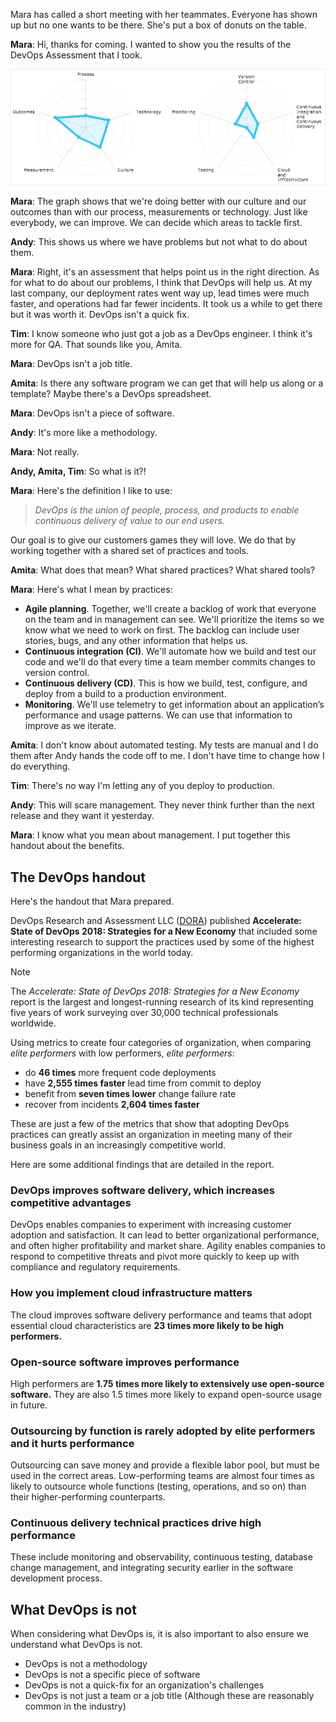 Mara has called a short meeting with her teammates. Everyone has shown up but no one wants to be there. She's put a box of donuts on the table.

**Mara**: Hi, thanks for coming. I wanted to show you the results of the DevOps Assessment that I took.

![The team's progress for each of the Self-Assessment categories](../media/2-assessment-results.png)

**Mara**: The graph shows that we're doing better with our culture and our outcomes than with our process, measurements or technology. Just like everybody, we can improve. We can decide which areas to tackle first.

**Andy**: This shows us where we have problems but not what to do about them.

**Mara**: Right, it's an assessment that helps point us in the right direction. As for what to do about our problems, I think that DevOps will help us. At my last company, our deployment rates went way up, lead times were much faster, and operations had far fewer incidents. It took us a while to get there but it was worth it. DevOps isn't a quick fix.

**Tim**: I know someone who just got a job as a DevOps engineer. I think it's more for QA. That sounds like you, Amita.

**Mara**: DevOps isn't a job title.

**Amita**: Is there any software program we can get that will help us along or a template? Maybe there's a DevOps spreadsheet.

**Mara**: DevOps isn't a piece of software.

**Andy**: It's more like a methodology. 

**Mara**: Not really.

**Andy, Amita, Tim**: So what is it?!

**Mara**: Here's the definition I like to use:

> _DevOps is the union of people, process, and products to enable continuous delivery of value to our end users._

Our goal is to give our customers games they will love. We do that by working together with a shared set of practices and tools.

**Amita**: What does that mean? What shared practices? What shared tools?

**Mara**: Here's what I mean by practices:

- **Agile planning**. Together, we'll create a backlog of work that everyone on the team and in management can see. We'll prioritize the items so we know what we need to work on first. The backlog can include user stories, bugs, and any other information that helps us.
- **Continuous integration (CI)**. We'll automate how we build and test our code and we'll do that every time a team member commits changes to version control.
- **Continuous delivery (CD)**. This is how we build, test, configure, and deploy from a build to a production environment.
- **Monitoring**. We'll use telemetry to get information about an application’s performance and usage patterns. We can use that information to improve as we iterate.

**Amita**: I don't know about automated testing. My tests are manual and I do them after Andy hands the code off to me. I don't have time to change how I do everything.

**Tim**: There's no way I'm letting any of you deploy to production.

**Andy**: This will scare management. They never think further than the next release and they want it yesterday.

**Mara**: I know what you mean about management. I put together this handout about the benefits.

## The DevOps handout

<!-- TODO: Consider creating an image that shows the handout. -->

Here's the handout that Mara prepared.

DevOps Research and Assessment LLC ([DORA](https://devops-research.com/)) published **Accelerate: State of DevOps 2018: Strategies for a New Economy** that included some interesting research to support the practices used by some of the highest performing organizations in the world today. 

> [!NOTE]
> The _Accelerate: State of DevOps 2018: Strategies for a New Economy_ report is the largest and longest-running research of its kind representing five years of work surveying over 30,000 technical professionals worldwide.

Using metrics to create four categories of organization, when comparing _elite performers_ with low performers, _elite performers_:

- do **46 times** more frequent code deployments
- have **2,555 times faster** lead time from commit to deploy
- benefit from **seven times lower** change failure rate
- recover from incidents **2,604 times faster**

These are just a few of the metrics that show that adopting DevOps practices can greatly assist an organization in meeting many of their business goals in an increasingly competitive world.

Here are some additional findings that are detailed in the report.

### DevOps improves software delivery, which increases competitive advantages

DevOps enables companies to experiment with increasing customer adoption and satisfaction. It can lead to better organizational performance, and often higher profitability and market share. Agility enables companies to respond to competitive threats and pivot more quickly to keep up with compliance and regulatory requirements.

### How you implement cloud infrastructure matters

The cloud improves software delivery performance and teams that adopt essential cloud characteristics are **23 times more likely to be high performers.**

### Open-source software improves performance

High performers are **1.75 times more likely to extensively use open-source software.** They are also 1.5 times more likely to expand open-source usage in future.

### Outsourcing by function is rarely adopted by elite performers and it hurts performance

Outsourcing can save money and provide a flexible labor pool, but must be used in the correct areas. Low-performing teams are almost four times as likely to outsource whole functions (testing, operations, and so on) than their higher-performing counterparts.

### Continuous delivery technical practices drive high performance

These include monitoring and observability, continuous testing, database change management, and integrating security earlier in the software development process.

## What DevOps is not

When considering what DevOps is, it is also important to also ensure we understand what DevOps is not.

- DevOps is not a methodology
- DevOps is not a specific piece of software
- DevOps is not a quick-fix for an organization's challenges
- DevOps is not just a team or a job title (Although these are reasonably common in the industry)